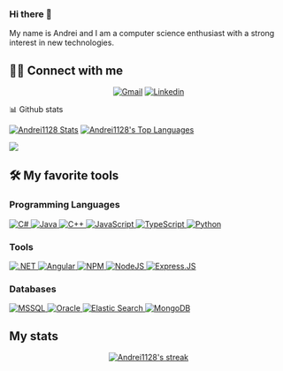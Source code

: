 ### Hi there 👋

My name is Andrei and I am a computer science enthusiast with a strong interest in new technologies.

## 🙋‍♂️ Connect with me

<!-- Badges template - https://github.com/badges/shields -->
<p align="center">
    <a href="mailto:nicolaev.andrei09@gmail.com">
        <img alt="Gmail"
            src="https://img.shields.io/badge/Gmail-D14836?style=for-the-badge&logo=gmail&logoColor=white"></a>
    <a href="https://www.linkedin.com/in/andrei-ionut-nicolaev-31a686276/">
        <img alt="Linkedin"
            src="https://img.shields.io/badge/LinkedIn-0077B5?style=for-the-badge&logo=linkedin&logoColor=white"></a>
</p>
📊 Github stats
<p>
    <a align="center"
        href="https://github-readme-stats.vercel.app/api?username=Andrei1128&show_icons=true&count_private=true&theme=react&hide_border=true&bg_color=1F222E&title_color=F85D7F&icon_color=F8D866"><img
            alt="Andrei1128  Stats"
            src="https://github-readme-stats.vercel.app/api?username=Andrei1128&show_icons=true&count_private=true&theme=react&hide_border=true&bg_color=1F222E&title_color=F85D7F&icon_color=F8D866" /></a>
    <a align="center"
        href="https://github-readme-stats.vercel.app/api/top-langs/?username=Andrei1128&langs_count=8&layout=compact&theme=react&hide_border=true&bg_color=1F222E&title_color=F85D7F&icon_color=F8D866">
        <img alt="Andrei1128's Top Languages"
            src="https://github-readme-stats.vercel.app/api/top-langs/?username=Andrei1128&langs_count=8&layout=compact&theme=react&hide_border=true&bg_color=1F222E&title_color=F85D7F&icon_color=F8D866" /></a>
</p>

<p>
    <a align="center" href="#">
        <img
            src="https://github-profile-trophy.vercel.app/?username=Andrei1128&theme=monokai&column=8&no-frame=true&no-bg=true">
    </a>
</p>

## 🛠️ My favorite tools

### Programming Languages
<p>
    <a href="#">
        <img alt="C#"
            src="https://img.shields.io/badge/C%23-239120?style=for-the-badge&logo=c-sharp&logoColor=white" />
    </a>
    <a href="#"> 
        <img alt="Java"
            src="https://img.shields.io/badge/Java-ED8B00?style=for-the-badge&logo=openjdk&logoColor=white" />
    </a>
    <a href="#">
        <img alt="C++"
            src="https://img.shields.io/badge/c++-%2300599C.svg?style=for-the-badge&logo=c%2B%2B&logoColor=white" />
    </a>
    <a href="#">
        <img alt="JavaScript"
            src="https://img.shields.io/badge/JavaScript-323330?style=for-the-badge&logo=javascript&logoColor=F7DF1E" />
    </a>
    <a href="#">
        <img alt="TypeScript"
            src="https://img.shields.io/badge/TypeScript-007ACC?style=for-the-badge&logo=typescript&logoColor=white" />
    </a>
    <a href="#">
        <img alt="Python"
            src="https://img.shields.io/badge/Python-3776AB?style=for-the-badge&logo=python&logoColor=white" />
    </a>
</p>

### Tools

<p>
    <a href="#">
        <img alt=".NET"
            src="https://img.shields.io/badge/.NET-5C2D91?style=for-the-badge&logo=.net&logoColor=white" />
    </a>
    <a href="#">
        <img alt="Angular"
            src="https://img.shields.io/badge/Angular-b3b3b3?style=for-the-badge&logo=angular&logoColor=dd1b16" />
    </a>
    <a href="#">
        <img alt="NPM" 
            src="https://img.shields.io/badge/npm-CB3837?style=for-the-badge&logo=npm&logoColor=white" />
    </a>
    <a href="#">
        <img alt="NodeJS"
            src="https://img.shields.io/badge/Node.js-339933?style=for-the-badge&logo=nodedotjs&logoColor=white">
    </a>
    <a href="#">
        <img alt="Express.JS"
            src="https://img.shields.io/badge/Express.js-000000?style=for-the-badge&logo=express&logoColor=white" />
    </a>
</p>

### Databases

<p>
    <a href="#">
        <img alt="MSSQL"
            src="https://img.shields.io/badge/Microsoft_SQL_Server-CC2927?style=for-the-badge&logo=microsoft-sql-server&logoColor=white" />
    </a>
    <a href="#">
        <img alt="Oracle"
            src="https://img.shields.io/badge/Oracle-F80000?style=for-the-badge&logo=Oracle&logoColor=white" />
    </a>
    <a href="#">
        <img alt="Elastic Search"
            src="https://img.shields.io/badge/Elastic_Search-005571?style=for-the-badge&logo=elasticsearch&logoColor=white" />
    </a>
    <a href="#">
        <img alt="MongoDB"
            src="https://img.shields.io/badge/MongoDB-4EA94B?style=for-the-badge&logo=mongodb&logoColor=white" />
    </a>
</p>

## My stats

<p align="center">
    <a href="#">
        <img title="🔥 Streak stats" alt="Andrei1128's streak"
            src="https://github-readme-streak-stats.herokuapp.com/?user=Andrei1128&theme=monokai-metallian&hide_border=true" />
    </a>
</p>

